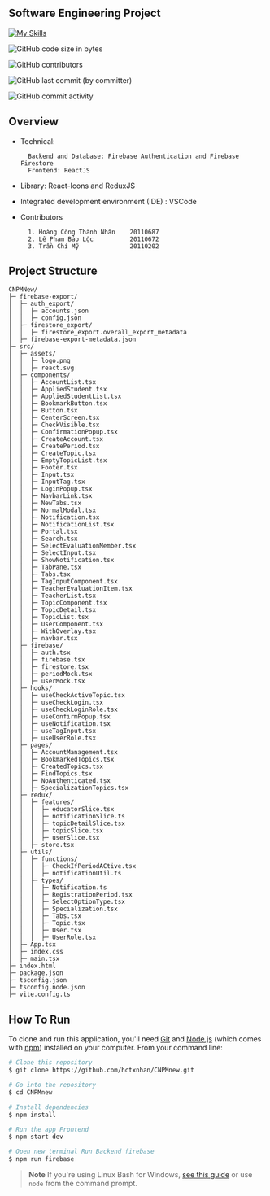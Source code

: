 ## Software Engineering Project 
[![My Skills](https://skillicons.dev/icons?i=react,nodejs,ts,vite,firebase&perline=5)](https://skillicons.dev)

![GitHub code size in bytes](https://img.shields.io/github/languages/code-size/hctxnhan/CNPMnew) 

![GitHub contributors](https://img.shields.io/github/contributors/hctxnhan/CNPMnew) 

![GitHub last commit (by committer)](https://img.shields.io/github/last-commit/hctxnhan/CNPMnew) 

![GitHub commit activity](https://img.shields.io/github/commit-activity/m/hctxnhan/CNPMnew)

## Overview
* Technical:

        Backend and Database: Firebase Authentication and Firebase Firestore
        Frontend: ReactJS

* Library: React-Icons and ReduxJS
* Integrated development environment (IDE) : VSCode
* Contributors

        1. Hoàng Công Thành Nhân    20110687
        2. Lê Phạm Bảo Lộc          20110672
        3. Trần Chí Mỹ              20110202

## Project Structure

```base
CNPMNew/
├─ firebase-export/
│  ├─ auth_export/
│  │  ├─ accounts.json
│  │  ├─ config.json
│  ├─ firestore_export/
│  │  ├─ firestore_export.overall_export_metadata
│  ├─ firebase-export-metadata.json
├─ src/
│  ├─ assets/
│  │  ├─ logo.png
│  │  ├─ react.svg
│  ├─ components/
│  │  ├─ AccountList.tsx
│  │  ├─ AppliedStudent.tsx
│  │  ├─ AppliedStudentList.tsx
│  │  ├─ BookmarkButton.tsx
│  │  ├─ Button.tsx
│  │  ├─ CenterScreen.tsx
│  │  ├─ CheckVisible.tsx
│  │  ├─ ConfirmationPopup.tsx
│  │  ├─ CreateAccount.tsx
│  │  ├─ CreatePeriod.tsx
│  │  ├─ CreateTopic.tsx
│  │  ├─ EmptyTopicList.tsx
│  │  ├─ Footer.tsx
│  │  ├─ Input.tsx
│  │  ├─ InputTag.tsx
│  │  ├─ LoginPopup.tsx
│  │  ├─ NavbarLink.tsx
│  │  ├─ NewTabs.tsx
│  │  ├─ NormalModal.tsx
│  │  ├─ Notification.tsx
│  │  ├─ NotificationList.tsx
│  │  ├─ Portal.tsx
│  │  ├─ Search.tsx
│  │  ├─ SelectEvaluationMember.tsx
│  │  ├─ SelectInput.tsx
│  │  ├─ ShowNotification.tsx
│  │  ├─ TabPane.tsx
│  │  ├─ Tabs.tsx
│  │  ├─ TagInputComponent.tsx
│  │  ├─ TeacherEvaluationItem.tsx
│  │  ├─ TeacherList.tsx
│  │  ├─ TopicComponent.tsx
│  │  ├─ TopicDetail.tsx
│  │  ├─ TopicList.tsx
│  │  ├─ UserComponent.tsx
│  │  ├─ WithOverlay.tsx
│  │  ├─ navbar.tsx
│  ├─ firebase/
│  │  ├─ auth.tsx
│  │  ├─ firebase.tsx
│  │  ├─ firestore.tsx
│  │  ├─ periodMock.tsx
│  │  ├─ userMock.tsx
│  ├─ hooks/
│  │  ├─ useCheckActiveTopic.tsx
│  │  ├─ useCheckLogin.tsx
│  │  ├─ useCheckLoginRole.tsx
│  │  ├─ useConfirmPopup.tsx
│  │  ├─ useNotification.tsx
│  │  ├─ useTagInput.tsx
│  │  ├─ useUserRole.tsx
│  ├─ pages/
│  │  ├─ AccountManagement.tsx
│  │  ├─ BookmarkedTopics.tsx
│  │  ├─ CreatedTopics.tsx
│  │  ├─ FindTopics.tsx
│  │  ├─ NoAuthenticated.tsx
│  │  ├─ SpecializationTopics.tsx
│  ├─ redux/
│  │  ├─ features/
│  │  │  ├─ educatorSlice.tsx
│  │  │  ├─ notificationSlice.ts
│  │  │  ├─ topicDetailSlice.tsx
│  │  │  ├─ topicSlice.tsx
│  │  │  ├─ userSlice.tsx
│  │  ├─ store.tsx
│  ├─ utils/
│  │  ├─ functions/
│  │  │  ├─ CheckIfPeriodACtive.tsx
│  │  │  ├─ notificationUtil.ts
│  │  ├─ types/
│  │  │  ├─ Notification.ts
│  │  │  ├─ RegistrationPeriod.tsx
│  │  │  ├─ SelectOptionType.tsx
│  │  │  ├─ Specialization.tsx
│  │  │  ├─ Tabs.tsx
│  │  │  ├─ Topic.tsx
│  │  │  ├─ User.tsx
│  │  │  ├─ UserRole.tsx
│  ├─ App.tsx
│  ├─ index.css
│  ├─ main.tsx
├─ index.html
├─ package.json
├─ tsconfig.json
├─ tsconfig.node.json
├─ vite.config.ts
```
## How To Run

To clone and run this application, you'll need [Git](https://git-scm.com) and [Node.js](https://nodejs.org/en/download/) (which comes with [npm](http://npmjs.com)) installed on your computer. From your command line:

```bash
# Clone this repository
$ git clone https://github.com/hctxnhan/CNPMnew.git

# Go into the repository
$ cd CNPMnew

# Install dependencies
$ npm install

# Run the app Frontend
$ npm start dev

# Open new terminal Run Backend firebase
$ npm run firebase

```

> **Note**
> If you're using Linux Bash for Windows, [see this guide](https://www.howtogeek.com/261575/how-to-run-graphical-linux-desktop-applications-from-windows-10s-bash-shell/) or use `node` from the command prompt.
